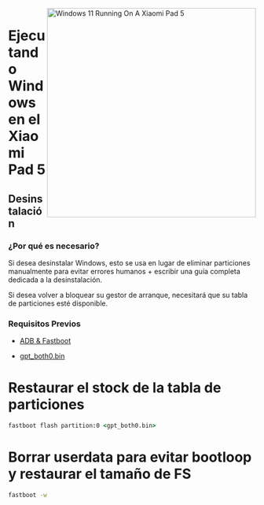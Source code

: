 <img align="right" src="https://raw.githubusercontent.com/erdilS/Port-Windows-11-Xiaomi-Pad-5/main/nabu.png" width="425" alt="Windows 11 Running On A Xiaomi Pad 5">

# Ejecutando Windows en el Xiaomi Pad 5

## Desinstalación

### ¿Por qué es necesario?

Si desea desinstalar Windows, esto se usa en lugar de eliminar particiones manualmente para evitar errores humanos + escribir una guía completa dedicada a la desinstalación.

Si desea volver a bloquear su gestor de arranque, necesitará que su tabla de particiones esté disponible.

### Requisitos Previos

- [ADB & Fastboot](https://developer.android.com/studio/releases/platform-tools)
  
- [gpt_both0.bin](https://github.com/erdilS/Port-Windows-11-Xiaomi-Pad-5/releases/download/1.0/gpt_both0.bin)

# Restaurar el stock de la tabla de particiones

```cmd
fastboot flash partition:0 <gpt_both0.bin>
```

# Borrar userdata para evitar bootloop y restaurar el tamaño de FS
```cmd
fastboot -w
```

